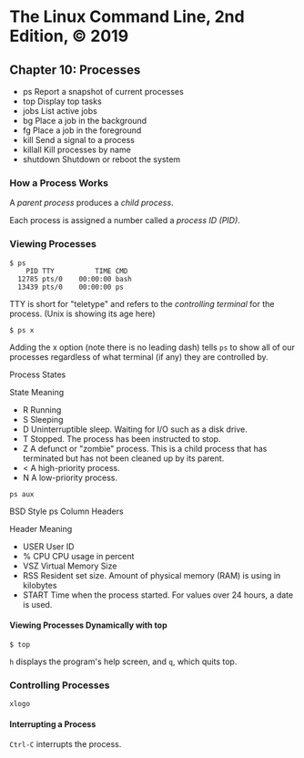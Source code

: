 # The Linux Command Line, 2nd Edition, © 2019

## Chapter 10: Processes

* ps Report a snapshot of current processes
* top Display top tasks
* jobs List active jobs
* bg Place a job in the background
* fg Place a job in the foreground
* kill Send a signal to a process
* killall Kill processes by name
* shutdown Shutdown or reboot the system

### How a Process Works

A _parent process_ produces a _child process_.

Each process is assigned a number called a _process ID (PID)_.

### Viewing Processes

```
$ ps 
    PID TTY          TIME CMD
  12785 pts/0    00:00:00 bash
  13439 pts/0    00:00:00 ps
```

TTY is short for "teletype" and refers to the _controlling terminal_ for the process.
(Unix is showing its age here)

`$ ps x`

Adding the x option (note there is no leading dash) tells `ps` to show all of our processes regardless of what terminal (if any) they are controlled by.

Process States

State Meaning
* R Running
* S Sleeping
* D Uninterruptible sleep. Waiting for I/O such as a disk drive.
* T Stopped. The process has been instructed to stop.
* Z A defunct or "zombie" process. This is a child process that has terminated but has not been cleaned up by its parent.
* \< A high-priority process.
* N A low-priority process.

`ps aux`

BSD Style ps Column Headers

Header Meaning
* USER User ID
* \% CPU CPU usage in percent
* VSZ Virtual Memory Size
* RSS Resident set size. Amount of physical memory (RAM) is using in kilobytes
* START Time when the process started. For values over 24 hours, a date is used.

#### Viewing Processes Dynamically with top

`$ top`

`h` displays the program's help screen, and `q`, which quits top.

### Controlling Processes

`xlogo `

#### Interrupting a Process

`Ctrl-C` interrupts the process.